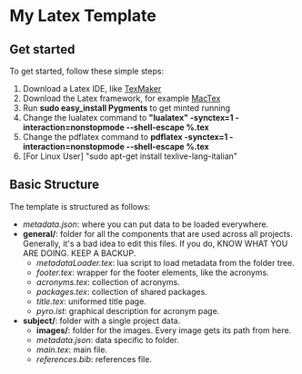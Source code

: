 # My Latex Template

## Get started
To get started, follow these simple steps:

1. Download a Latex IDE, like [TexMaker](http://www.xm1math.net/texmaker/)
2. Download the Latex framework, for example [MacTex](http://www.tug.org/mactex/mactex-download.html)
3. Run **sudo easy_install Pygments** to get minted running
3. Change the lualatex command to **"lualatex" -synctex=1 -interaction=nonstopmode --shell-escape %.tex**
4. Change the pdflatex command to **pdflatex -synctex=1 -interaction=nonstopmode --shell-escape %.tex**
5. [For Linux User] "sudo apt-get install texlive-lang-italian"

## Basic Structure
The template is structured as follows:

- *metadata.json*: where you can put data to be loaded everywhere.
- **general/**: folder for all the components that are used across all projects. Generally, it's a bad idea to edit this files. If you do, KNOW WHAT YOU ARE DOING. KEEP A BACKUP.
    + *metadataLoader.tex*: lua script to load metadata from the folder tree.
    + *footer.tex*: wrapper for the footer elements, like the acronyms.
    + *acronyms.tex*: collection of acronyms.
    + *packages.tex*: collection of shared packages.
    + *title.tex*: uniformed title page.
    + *pyro.ist*: graphical description for acronym page.
- **subject/**: folder with a single project data.
    + **images/**: folder for the images. Every image gets its path from here.
    + *metadata.json*: data specific to folder.
    + *main.tex*: main file.
    + *references.bib*: references file.